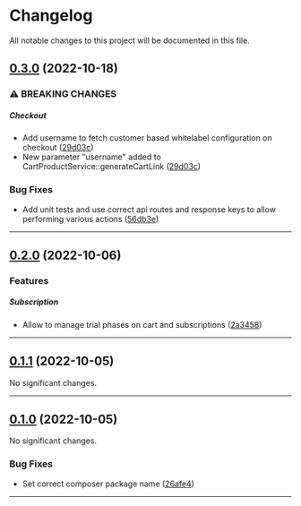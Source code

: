 <!--- BEGIN HEADER -->
# Changelog

All notable changes to this project will be documented in this file.
<!--- END HEADER -->

## [0.3.0](https://github.com/fynn-digital/sdk-php/compare/v0.2.0...v0.3.0) (2022-10-18)

### ⚠ BREAKING CHANGES


##### Checkout

* Add username to fetch customer based whitelabel configuration on checkout ([29d03c](https://github.com/fynn-digital/sdk-php/commit/29d03ccf5d31a0f8ac5dffd76944b3e7a680604f))
* New parameter "username" added to CartProductService::generateCartLink ([29d03c](https://github.com/fynn-digital/sdk-php/commit/29d03ccf5d31a0f8ac5dffd76944b3e7a680604f))

### Bug Fixes

* Add unit tests and use correct api routes and response keys to allow performing various actions ([56db3e](https://github.com/fynn-digital/sdk-php/commit/56db3e87dab770d2652025b110f8edd6685edb5a))


---

## [0.2.0](https://github.com/fynn-digital/sdk-php/compare/v0.1.1...v0.2.0) (2022-10-06)

### Features


##### Subscription

* Allow to manage trial phases on cart and subscriptions ([2a3458](https://github.com/fynn-digital/sdk-php/commit/2a345801c5848ad17677bb750fc6296e6a2047f2))


---

## [0.1.1](https://github.com/fynn-digital/sdk-php/compare/v0.1.0...v0.1.1) (2022-10-05)
No significant changes.

---

## [0.1.0](https://github.com/fynn-digital/sdk-php/compare/04e217cc1c64574e345a5aebe5c2df3db280c805...v0.1.0) (2022-10-05)

No significant changes.

### Bug Fixes

* Set correct composer package name ([26afe4](https://github.com/fynn-digital/sdk-php/commit/26afe430f756b755534ccc8e6e3cda6c69acdd13))


---

